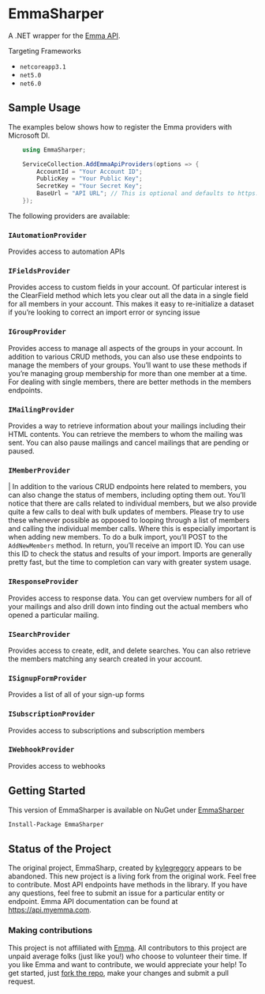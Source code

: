 # EmmaSharper

A .NET wrapper for the [Emma API](http://api.myemma.com/).

Targeting Frameworks

- `netcoreapp3.1`
- `net5.0`
- `net6.0`

## Sample Usage

The examples below shows how to register the Emma providers with Microsoft DI.

```C#
    using EmmaSharper;

    ServiceCollection.AddEmmaApiProviders(options => {
        AccountId = "Your Account ID";
        PublicKey = "Your Public Key";
        SecretKey = "Your Secret Key";
        BaseUrl = "API URL"; // This is optional and defaults to https://api.e2ma.net
    });
```

The following providers are available:

### `IAutomationProvider`

Provides access to automation APIs

### `IFieldsProvider`

Provides access to custom fields in your account. Of particular interest is the ClearField method which lets you clear out all the data in a single field for all members in your account. This makes it easy to re-initialize a dataset if you’re looking to correct an import error or syncing issue

### `IGroupProvider`

Provides access to manage all aspects of the groups in your account. In addition to various CRUD methods, you can also use these endpoints to manage the members of your groups. You’ll want to use these methods if you’re managing group membership for more than one member at a time. For dealing with single members, there are better methods in the members endpoints.

### `IMailingProvider`

Provides a way to retrieve information about your mailings including their HTML contents. You can retrieve the members to whom the mailing was sent. You can also pause mailings and cancel mailings that are pending or paused.

### `IMemberProvider`

| In addition to the various CRUD endpoints here related to members, you can also change the status of members, including opting them out. You’ll notice that there are calls related to individual members, but we also provide quite a few calls to deal with bulk updates of members. Please try to use these whenever possible as opposed to looping through a list of members and calling the individual member calls. Where this is especially important is when adding new members. To do a bulk import, you’ll POST to the `AddNewMembers` method. In return, you’ll receive an import ID. You can use this ID to check the status and results of your import. Imports are generally pretty fast, but the time to completion can vary with greater system usage.

### `IResponseProvider`

Provides access to response data. You can get overview numbers for all of your mailings and also drill down into finding out the actual members who opened a particular mailing.

### `ISearchProvider`

Provides access to create, edit, and delete searches. You can also retrieve the members matching any search created in your account.

### `ISignupFormProvider`

Provides a list of all of your sign-up forms

### `ISubscriptionProvider`

Provides access to subscriptions and subscription members

### `IWebhookProvider`

Provides access to webhooks

## Getting Started

This version of EmmaSharper is available on NuGet under [EmmaSharper](https://www.nuget.org/packages/EmmaSharper/latest)

```cmd
Install-Package EmmaSharper
```

## Status of the Project

The original project, EmmaSharp, created by [kylegregory](https://github.com/kylegregory/EmmaSharp) appears to be abandoned. This new project is a living fork from the original work. Feel free to contribute. Most API endpoints have methods in the library. If you have any questions, feel free to submit an issue for a particular entity or endpoint. Emma API documentation can be found at https://api.myemma.com.

### Making contributions

This project is not affiliated with [Emma](http://myemma.com/meet-us). All contributors to this project are unpaid average folks (just like you!) who choose to volunteer their time. If you like Emma and want to contribute, we would appreciate your help! To get started, just [fork the repo](https://help.github.com/articles/fork-a-repo), make your changes and submit a pull request.
